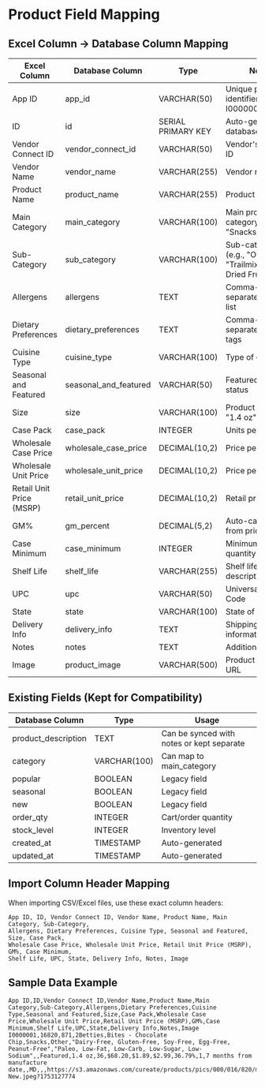 # Product Field Mapping

## Excel Column → Database Column Mapping

| Excel Column | Database Column | Type | Notes |
|---|---|---|---|
| App ID | app_id | VARCHAR(50) | Unique product identifier (e.g., I0000001) |
| ID | id | SERIAL PRIMARY KEY | Auto-generated in database |
| Vendor Connect ID | vendor_connect_id | VARCHAR(50) | Vendor's internal ID |
| Vendor Name | vendor_name | VARCHAR(255) | Vendor name |
| Product Name | product_name | VARCHAR(255) | Product name |
| Main Category | main_category | VARCHAR(100) | Main product category (e.g., "Snacks") |
| Sub-Category | sub_category | VARCHAR(100) | Sub-category (e.g., "Other", "Trailmix, Nuts & Dried Fruits") |
| Allergens | allergens | TEXT | Comma-separated allergen list |
| Dietary Preferences | dietary_preferences | TEXT | Comma-separated dietary tags |
| Cuisine Type | cuisine_type | VARCHAR(100) | Type of cuisine |
| Seasonal and Featured | seasonal_and_featured | VARCHAR(50) | Featured/Seasonal status |
| Size | size | VARCHAR(100) | Product size (e.g., "1.4 oz") |
| Case Pack | case_pack | INTEGER | Units per case |
| Wholesale Case Price | wholesale_case_price | DECIMAL(10,2) | Price per case |
| Wholesale Unit Price | wholesale_unit_price | DECIMAL(10,2) | Price per unit |
| Retail Unit Price (MSRP) | retail_unit_price | DECIMAL(10,2) | Retail price |
| GM% | gm_percent | DECIMAL(5,2) | Auto-calculated from prices |
| Case Minimum | case_minimum | INTEGER | Minimum order quantity |
| Shelf Life | shelf_life | VARCHAR(255) | Shelf life description |
| UPC | upc | VARCHAR(50) | Universal Product Code |
| State | state | VARCHAR(100) | State of origin |
| Delivery Info | delivery_info | TEXT | Shipping/delivery information |
| Notes | notes | TEXT | Additional notes |
| Image | product_image | VARCHAR(500) | Product image URL |

## Existing Fields (Kept for Compatibility)

| Database Column | Type | Usage |
|---|---|---|
| product_description | TEXT | Can be synced with notes or kept separate |
| category | VARCHAR(100) | Can map to main_category |
| popular | BOOLEAN | Legacy field |
| seasonal | BOOLEAN | Legacy field |
| new | BOOLEAN | Legacy field |
| order_qty | INTEGER | Cart/order quantity |
| stock_level | INTEGER | Inventory level |
| created_at | TIMESTAMP | Auto-generated |
| updated_at | TIMESTAMP | Auto-generated |

## Import Column Header Mapping

When importing CSV/Excel files, use these exact column headers:

```
App ID, ID, Vendor Connect ID, Vendor Name, Product Name, Main Category, Sub-Category,
Allergens, Dietary Preferences, Cuisine Type, Seasonal and Featured, Size, Case Pack,
Wholesale Case Price, Wholesale Unit Price, Retail Unit Price (MSRP), GM%, Case Minimum,
Shelf Life, UPC, State, Delivery Info, Notes, Image
```

## Sample Data Example

```csv
App ID,ID,Vendor Connect ID,Vendor Name,Product Name,Main Category,Sub-Category,Allergens,Dietary Preferences,Cuisine Type,Seasonal and Featured,Size,Case Pack,Wholesale Case Price,Wholesale Unit Price,Retail Unit Price (MSRP),GM%,Case Minimum,Shelf Life,UPC,State,Delivery Info,Notes,Image
I0000001,16820,871,2Betties,Bites - Chocolate Chip,Snacks,Other,"Dairy-Free, Gluten-Free, Soy-Free, Egg-Free, Peanut-Free","Paleo, Low-Fat, Low-Carb, Low-Sugar, Low-Sodium",,Featured,1.4 oz,36,$68.20,$1.89,$2.99,36.79%,1,7 months from manufacture date,,MD,,,https://s3.amazonaws.com/cureate/products/pics/000/016/820/medium/Chocolate_Chip-New.jpeg?1753127774
```
